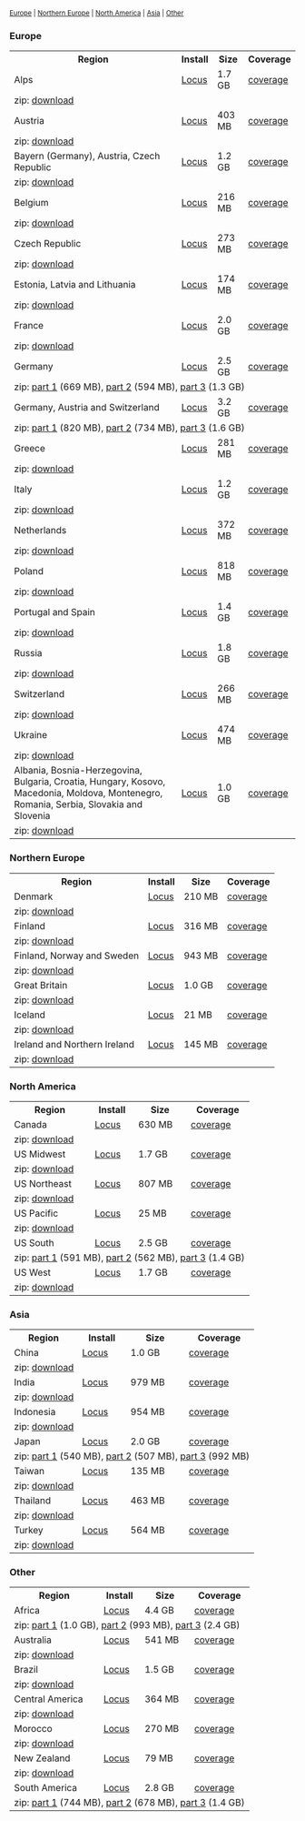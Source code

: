 <small>[Europe](#europe) | [Northern Europe](#northern-europe) | [North America](#north-america) | [Asia](#asia) | [Other](#other)</small>

### Europe

<div class="v-1.0-pre20">
  
<table>
<tr>
  <th>Region</th>
  <th>Install</th>
  <th>Size</th>
  <th>Coverage</th>
</tr>

<tr>
  <td class="regionInfo">Alps</td>
  <td><a href="locus-actions://https/gh-data.org/locus/2020-02-03/alps.locus.xml">Locus</a></td>
  <td>1.7 GB</td>
  <td><a href="/coverage.html#alps@1.0-pre20">coverage</a></td>
</tr>

<tr class="infoRow">
<td colSpan="4">
  zip: <a href="https://s3.eu-central-1.wasabisys.com/gh-routing-data/2020-02-03/alps.osm-gh.zip">download</a>
</td>
</tr>

<tr>
  <td class="regionInfo">Austria</td>
  <td><a href="locus-actions://https/gh-data.org/locus/2020-02-03/austria.locus.xml">Locus</a></td>
  <td>403 MB</td>
  <td><a href="/coverage.html#austria@1.0-pre20">coverage</a></td>
</tr>

<tr class="infoRow">
<td colSpan="4">
  zip: <a href="https://s3.eu-central-1.wasabisys.com/gh-routing-data/2020-02-03/austria.osm-gh.zip">download</a>
</td>
</tr>

<tr>
  <td class="regionInfo">Bayern (Germany), Austria, Czech Republic</td>
  <td><a href="locus-actions://https/gh-data.org/locus/2020-02-03/bayern-at-cz.locus.xml">Locus</a></td>
  <td>1.2 GB</td>
  <td><a href="/coverage.html#bayern-at-cz@1.0-pre20">coverage</a></td>
</tr>

<tr class="infoRow">
<td colSpan="4">
  zip: <a href="https://s3.eu-central-1.wasabisys.com/gh-routing-data/2020-02-03/bayern-at-cz.osm-gh.zip">download</a>
</td>
</tr>

<tr>
  <td class="regionInfo">Belgium</td>
  <td><a href="locus-actions://https/gh-data.org/locus/2020-02-03/belgium.locus.xml">Locus</a></td>
  <td>216 MB</td>
  <td><a href="/coverage.html#belgium@1.0-pre20">coverage</a></td>
</tr>

<tr class="infoRow">
<td colSpan="4">
  zip: <a href="https://s3.eu-central-1.wasabisys.com/gh-routing-data/2020-02-03/belgium.osm-gh.zip">download</a>
</td>
</tr>

<tr>
  <td class="regionInfo">Czech Republic</td>
  <td><a href="locus-actions://https/gh-data.org/locus/2020-02-03/czech-republic.locus.xml">Locus</a></td>
  <td>273 MB</td>
  <td><a href="/coverage.html#czech-republic@1.0-pre20">coverage</a></td>
</tr>

<tr class="infoRow">
<td colSpan="4">
  zip: <a href="https://s3.eu-central-1.wasabisys.com/gh-routing-data/2020-02-03/czech-republic.osm-gh.zip">download</a>
</td>
</tr>

<tr>
  <td class="regionInfo">Estonia, Latvia and Lithuania</td>
  <td><a href="locus-actions://https/gh-data.org/locus/2020-02-03/estonia-latvia-lithuania.locus.xml">Locus</a></td>
  <td>174 MB</td>
  <td><a href="/coverage.html#estonia-latvia-lithuania@1.0-pre20">coverage</a></td>
</tr>

<tr class="infoRow">
<td colSpan="4">
  zip: <a href="https://s3.eu-central-1.wasabisys.com/gh-routing-data/2020-02-03/estonia-latvia-lithuania.osm-gh.zip">download</a>
</td>
</tr>

<tr>
  <td class="regionInfo">France</td>
  <td><a href="locus-actions://https/gh-data.org/locus/2020-02-03/france.locus.xml">Locus</a></td>
  <td>2.0 GB</td>
  <td><a href="/coverage.html#france@1.0-pre20">coverage</a></td>
</tr>

<tr class="infoRow">
<td colSpan="4">
  zip: <a href="https://s3.eu-central-1.wasabisys.com/gh-routing-data/2020-02-03/france.osm-gh.zip">download</a>
</td>
</tr>

<tr>
  <td class="regionInfo">Germany</td>
  <td><a href="locus-actions://https/gh-data.org/locus/2020-02-03/germany.locus.xml">Locus</a></td>
  <td>2.5 GB</td>
  <td><a href="/coverage.html#germany@1.0-pre20">coverage</a></td>
</tr>

<tr class="infoRow">
<td colSpan="4">
  zip:
    <a href="https://s3.eu-central-1.wasabisys.com/gh-routing-data/2020-02-03/germany-part1.osm-gh.zip">part 1</a> (669 MB),
    <a href="https://s3.eu-central-1.wasabisys.com/gh-routing-data/2020-02-03/germany-part2.osm-gh.zip">part 2</a> (594 MB),
    <a href="https://s3.eu-central-1.wasabisys.com/gh-routing-data/2020-02-03/germany-part3.osm-gh.zip">part 3</a> (1.3 GB)
    
</td>
</tr>

<tr>
  <td class="regionInfo">Germany, Austria and Switzerland</td>
  <td><a href="locus-actions://https/gh-data.org/locus/2020-02-03/de-at-ch.locus.xml">Locus</a></td>
  <td>3.2 GB</td>
  <td><a href="/coverage.html#dach@1.0-pre20">coverage</a></td>
</tr>

<tr class="infoRow">
<td colSpan="4">
  zip:
    <a href="https://s3.eu-central-1.wasabisys.com/gh-routing-data/2020-02-03/de-at-ch-part1.osm-gh.zip">part 1</a> (820 MB),
    <a href="https://s3.eu-central-1.wasabisys.com/gh-routing-data/2020-02-03/de-at-ch-part2.osm-gh.zip">part 2</a> (734 MB),
    <a href="https://s3.eu-central-1.wasabisys.com/gh-routing-data/2020-02-03/de-at-ch-part3.osm-gh.zip">part 3</a> (1.6 GB)
    
</td>
</tr>

<tr>
  <td class="regionInfo">Greece</td>
  <td><a href="locus-actions://https/gh-data.org/locus/2020-02-03/greece.locus.xml">Locus</a></td>
  <td>281 MB</td>
  <td><a href="/coverage.html#greece@1.0-pre20">coverage</a></td>
</tr>

<tr class="infoRow">
<td colSpan="4">
  zip: <a href="https://s3.eu-central-1.wasabisys.com/gh-routing-data/2020-02-03/greece.osm-gh.zip">download</a>
</td>
</tr>

<tr>
  <td class="regionInfo">Italy</td>
  <td><a href="locus-actions://https/gh-data.org/locus/2020-02-03/italy.locus.xml">Locus</a></td>
  <td>1.2 GB</td>
  <td><a href="/coverage.html#italy@1.0-pre20">coverage</a></td>
</tr>

<tr class="infoRow">
<td colSpan="4">
  zip: <a href="https://s3.eu-central-1.wasabisys.com/gh-routing-data/2020-02-03/italy.osm-gh.zip">download</a>
</td>
</tr>

<tr>
  <td class="regionInfo">Netherlands</td>
  <td><a href="locus-actions://https/gh-data.org/locus/2020-02-03/netherlands.locus.xml">Locus</a></td>
  <td>372 MB</td>
  <td><a href="/coverage.html#netherlands@1.0-pre20">coverage</a></td>
</tr>

<tr class="infoRow">
<td colSpan="4">
  zip: <a href="https://s3.eu-central-1.wasabisys.com/gh-routing-data/2020-02-03/netherlands.osm-gh.zip">download</a>
</td>
</tr>

<tr>
  <td class="regionInfo">Poland</td>
  <td><a href="locus-actions://https/gh-data.org/locus/2020-02-03/poland.locus.xml">Locus</a></td>
  <td>818 MB</td>
  <td><a href="/coverage.html#poland@1.0-pre20">coverage</a></td>
</tr>

<tr class="infoRow">
<td colSpan="4">
  zip: <a href="https://s3.eu-central-1.wasabisys.com/gh-routing-data/2020-02-03/poland.osm-gh.zip">download</a>
</td>
</tr>

<tr>
  <td class="regionInfo">Portugal and Spain</td>
  <td><a href="locus-actions://https/gh-data.org/locus/2020-02-03/portugal-spain.locus.xml">Locus</a></td>
  <td>1.4 GB</td>
  <td><a href="/coverage.html#portugal-spain@1.0-pre20">coverage</a></td>
</tr>

<tr class="infoRow">
<td colSpan="4">
  zip: <a href="https://s3.eu-central-1.wasabisys.com/gh-routing-data/2020-02-03/portugal-spain.osm-gh.zip">download</a>
</td>
</tr>

<tr>
  <td class="regionInfo">Russia</td>
  <td><a href="locus-actions://https/gh-data.org/locus/2020-02-03/russia.locus.xml">Locus</a></td>
  <td>1.8 GB</td>
  <td><a href="/coverage.html#russia@1.0-pre20">coverage</a></td>
</tr>

<tr class="infoRow">
<td colSpan="4">
  zip: <a href="https://s3.eu-central-1.wasabisys.com/gh-routing-data/2020-02-03/russia.osm-gh.zip">download</a>
</td>
</tr>

<tr>
  <td class="regionInfo">Switzerland</td>
  <td><a href="locus-actions://https/gh-data.org/locus/2020-02-03/switzerland.locus.xml">Locus</a></td>
  <td>266 MB</td>
  <td><a href="/coverage.html#switzerland@1.0-pre20">coverage</a></td>
</tr>

<tr class="infoRow">
<td colSpan="4">
  zip: <a href="https://s3.eu-central-1.wasabisys.com/gh-routing-data/2020-02-03/switzerland.osm-gh.zip">download</a>
</td>
</tr>

<tr>
  <td class="regionInfo">Ukraine</td>
  <td><a href="locus-actions://https/gh-data.org/locus/2020-02-03/ukraine.locus.xml">Locus</a></td>
  <td>474 MB</td>
  <td><a href="/coverage.html#ukraine@1.0-pre20">coverage</a></td>
</tr>

<tr class="infoRow">
<td colSpan="4">
  zip: <a href="https://s3.eu-central-1.wasabisys.com/gh-routing-data/2020-02-03/ukraine.osm-gh.zip">download</a>
</td>
</tr>

<tr>
  <td class="regionInfo">Albania, Bosnia-Herzegovina, Bulgaria, Croatia, Hungary, Kosovo, Macedonia, Moldova, Montenegro, Romania, Serbia, Slovakia and Slovenia</td>
  <td><a href="locus-actions://https/gh-data.org/locus/2020-02-03/al-ba-bg-hr-hu-xk-mk-md-me-ro-rs-sk-si.locus.xml">Locus</a></td>
  <td>1.0 GB</td>
  <td><a href="/coverage.html#al-ba-bg-hr-hu-xk-mk-md-me-ro-rs-sk-si@1.0-pre20">coverage</a></td>
</tr>

<tr class="infoRow">
<td colSpan="4">
  zip: <a href="https://s3.eu-central-1.wasabisys.com/gh-routing-data/2020-02-03/al-ba-bg-hr-hu-xk-mk-md-me-ro-rs-sk-si.osm-gh.zip">download</a>
</td>
</tr>
 
</table>
</div>

### Northern Europe

<div class="v-1.0-pre20">
  
<table>
<tr>
  <th>Region</th>
  <th>Install</th>
  <th>Size</th>
  <th>Coverage</th>
</tr>

<tr>
  <td class="regionInfo">Denmark</td>
  <td><a href="locus-actions://https/gh-data.org/locus/2020-02-03/denmark.locus.xml">Locus</a></td>
  <td>210 MB</td>
  <td><a href="/coverage.html#denmark@1.0-pre20">coverage</a></td>
</tr>

<tr class="infoRow">
<td colSpan="4">
  zip: <a href="https://s3.eu-central-1.wasabisys.com/gh-routing-data/2020-02-03/denmark.osm-gh.zip">download</a>
</td>
</tr>

<tr>
  <td class="regionInfo">Finland</td>
  <td><a href="locus-actions://https/gh-data.org/locus/2020-02-03/finland.locus.xml">Locus</a></td>
  <td>316 MB</td>
  <td><a href="/coverage.html#finland@1.0-pre20">coverage</a></td>
</tr>

<tr class="infoRow">
<td colSpan="4">
  zip: <a href="https://s3.eu-central-1.wasabisys.com/gh-routing-data/2020-02-03/finland.osm-gh.zip">download</a>
</td>
</tr>

<tr>
  <td class="regionInfo">Finland, Norway and Sweden</td>
  <td><a href="locus-actions://https/gh-data.org/locus/2020-02-03/finland-norway-sweden.locus.xml">Locus</a></td>
  <td>943 MB</td>
  <td><a href="/coverage.html#finland-norway-sweden@1.0-pre20">coverage</a></td>
</tr>

<tr class="infoRow">
<td colSpan="4">
  zip: <a href="https://s3.eu-central-1.wasabisys.com/gh-routing-data/2020-02-03/finland-norway-sweden.osm-gh.zip">download</a>
</td>
</tr>

<tr>
  <td class="regionInfo">Great Britain</td>
  <td><a href="locus-actions://https/gh-data.org/locus/2020-02-03/great-britain.locus.xml">Locus</a></td>
  <td>1.0 GB</td>
  <td><a href="/coverage.html#great-britain@1.0-pre20">coverage</a></td>
</tr>

<tr class="infoRow">
<td colSpan="4">
  zip: <a href="https://s3.eu-central-1.wasabisys.com/gh-routing-data/2020-02-03/great-britain.osm-gh.zip">download</a>
</td>
</tr>

<tr>
  <td class="regionInfo">Iceland</td>
  <td><a href="locus-actions://https/gh-data.org/locus/2020-02-03/iceland.locus.xml">Locus</a></td>
  <td>21 MB</td>
  <td><a href="/coverage.html#iceland@1.0-pre20">coverage</a></td>
</tr>

<tr class="infoRow">
<td colSpan="4">
  zip: <a href="https://s3.eu-central-1.wasabisys.com/gh-routing-data/2020-02-03/iceland.osm-gh.zip">download</a>
</td>
</tr>

<tr>
  <td class="regionInfo">Ireland and Northern Ireland</td>
  <td><a href="locus-actions://https/gh-data.org/locus/2020-02-03/ireland-and-northern-ireland.locus.xml">Locus</a></td>
  <td>145 MB</td>
  <td><a href="/coverage.html#ireland-and-northern-ireland@1.0-pre20">coverage</a></td>
</tr>

<tr class="infoRow">
<td colSpan="4">
  zip: <a href="https://s3.eu-central-1.wasabisys.com/gh-routing-data/2020-02-03/ireland-and-northern-ireland.osm-gh.zip">download</a>
</td>
</tr>
 
</table>
</div>

### North America

<div class="v-1.0-pre20">
  
<table>
<tr>
  <th>Region</th>
  <th>Install</th>
  <th>Size</th>
  <th>Coverage</th>
</tr>

<tr>
  <td class="regionInfo">Canada</td>
  <td><a href="locus-actions://https/gh-data.org/locus/2020-02-03/canada.locus.xml">Locus</a></td>
  <td>630 MB</td>
  <td><a href="/coverage.html#canada@1.0-pre20">coverage</a></td>
</tr>

<tr class="infoRow">
<td colSpan="4">
  zip: <a href="https://s3.eu-central-1.wasabisys.com/gh-routing-data/2020-02-03/canada.osm-gh.zip">download</a>
</td>
</tr>

<tr>
  <td class="regionInfo">US Midwest</td>
  <td><a href="locus-actions://https/gh-data.org/locus/2020-02-03/us-midwest.locus.xml">Locus</a></td>
  <td>1.7 GB</td>
  <td><a href="/coverage.html#us-midwest@1.0-pre20">coverage</a></td>
</tr>

<tr class="infoRow">
<td colSpan="4">
  zip: <a href="https://s3.eu-central-1.wasabisys.com/gh-routing-data/2020-02-03/us-midwest.osm-gh.zip">download</a>
</td>
</tr>

<tr>
  <td class="regionInfo">US Northeast</td>
  <td><a href="locus-actions://https/gh-data.org/locus/2020-02-03/us-northeast.locus.xml">Locus</a></td>
  <td>807 MB</td>
  <td><a href="/coverage.html#us-northeast@1.0-pre20">coverage</a></td>
</tr>

<tr class="infoRow">
<td colSpan="4">
  zip: <a href="https://s3.eu-central-1.wasabisys.com/gh-routing-data/2020-02-03/us-northeast.osm-gh.zip">download</a>
</td>
</tr>

<tr>
  <td class="regionInfo">US Pacific</td>
  <td><a href="locus-actions://https/gh-data.org/locus/2020-02-03/us-pacific.locus.xml">Locus</a></td>
  <td>25 MB</td>
  <td><a href="/coverage.html#us-pacific@1.0-pre20">coverage</a></td>
</tr>

<tr class="infoRow">
<td colSpan="4">
  zip: <a href="https://s3.eu-central-1.wasabisys.com/gh-routing-data/2020-02-03/us-pacific.osm-gh.zip">download</a>
</td>
</tr>

<tr>
  <td class="regionInfo">US South</td>
  <td><a href="locus-actions://https/gh-data.org/locus/2020-02-03/us-south.locus.xml">Locus</a></td>
  <td>2.5 GB</td>
  <td><a href="/coverage.html#us-south@1.0-pre20">coverage</a></td>
</tr>

<tr class="infoRow">
<td colSpan="4">
  zip:
    <a href="https://s3.eu-central-1.wasabisys.com/gh-routing-data/2020-02-03/us-south-part1.osm-gh.zip">part 1</a> (591 MB),
    <a href="https://s3.eu-central-1.wasabisys.com/gh-routing-data/2020-02-03/us-south-part2.osm-gh.zip">part 2</a> (562 MB),
    <a href="https://s3.eu-central-1.wasabisys.com/gh-routing-data/2020-02-03/us-south-part3.osm-gh.zip">part 3</a> (1.4 GB)
    
</td>
</tr>

<tr>
  <td class="regionInfo">US West</td>
  <td><a href="locus-actions://https/gh-data.org/locus/2020-02-03/us-west.locus.xml">Locus</a></td>
  <td>1.7 GB</td>
  <td><a href="/coverage.html#us-west@1.0-pre20">coverage</a></td>
</tr>

<tr class="infoRow">
<td colSpan="4">
  zip: <a href="https://s3.eu-central-1.wasabisys.com/gh-routing-data/2020-02-03/us-west.osm-gh.zip">download</a>
</td>
</tr>
 
</table>
</div>

### Asia

<div class="v-1.0-pre20">
  
<table>
<tr>
  <th>Region</th>
  <th>Install</th>
  <th>Size</th>
  <th>Coverage</th>
</tr>

<tr>
  <td class="regionInfo">China</td>
  <td><a href="locus-actions://https/gh-data.org/locus/2020-02-03/china.locus.xml">Locus</a></td>
  <td>1.0 GB</td>
  <td><a href="/coverage.html#china@1.0-pre20">coverage</a></td>
</tr>

<tr class="infoRow">
<td colSpan="4">
  zip: <a href="https://s3.eu-central-1.wasabisys.com/gh-routing-data/2020-02-03/china.osm-gh.zip">download</a>
</td>
</tr>

<tr>
  <td class="regionInfo">India</td>
  <td><a href="locus-actions://https/gh-data.org/locus/2020-02-03/india.locus.xml">Locus</a></td>
  <td>979 MB</td>
  <td><a href="/coverage.html#india@1.0-pre20">coverage</a></td>
</tr>

<tr class="infoRow">
<td colSpan="4">
  zip: <a href="https://s3.eu-central-1.wasabisys.com/gh-routing-data/2020-02-03/india.osm-gh.zip">download</a>
</td>
</tr>

<tr>
  <td class="regionInfo">Indonesia</td>
  <td><a href="locus-actions://https/gh-data.org/locus/2020-02-03/indonesia.locus.xml">Locus</a></td>
  <td>954 MB</td>
  <td><a href="/coverage.html#indonesia@1.0-pre20">coverage</a></td>
</tr>

<tr class="infoRow">
<td colSpan="4">
  zip: <a href="https://s3.eu-central-1.wasabisys.com/gh-routing-data/2020-02-03/indonesia.osm-gh.zip">download</a>
</td>
</tr>

<tr>
  <td class="regionInfo">Japan</td>
  <td><a href="locus-actions://https/gh-data.org/locus/2020-02-03/japan.locus.xml">Locus</a></td>
  <td>2.0 GB</td>
  <td><a href="/coverage.html#japan@1.0-pre20">coverage</a></td>
</tr>

<tr class="infoRow">
<td colSpan="4">
  zip:
    <a href="https://s3.eu-central-1.wasabisys.com/gh-routing-data/2020-02-03/japan-part1.osm-gh.zip">part 1</a> (540 MB),
    <a href="https://s3.eu-central-1.wasabisys.com/gh-routing-data/2020-02-03/japan-part2.osm-gh.zip">part 2</a> (507 MB),
    <a href="https://s3.eu-central-1.wasabisys.com/gh-routing-data/2020-02-03/japan-part3.osm-gh.zip">part 3</a> (992 MB)
    
</td>
</tr>

<tr>
  <td class="regionInfo">Taiwan</td>
  <td><a href="locus-actions://https/gh-data.org/locus/2020-02-03/taiwan.locus.xml">Locus</a></td>
  <td>135 MB</td>
  <td><a href="/coverage.html#taiwan@1.0-pre20">coverage</a></td>
</tr>

<tr class="infoRow">
<td colSpan="4">
  zip: <a href="https://s3.eu-central-1.wasabisys.com/gh-routing-data/2020-02-03/taiwan.osm-gh.zip">download</a>
</td>
</tr>

<tr>
  <td class="regionInfo">Thailand</td>
  <td><a href="locus-actions://https/gh-data.org/locus/2020-02-03/thailand.locus.xml">Locus</a></td>
  <td>463 MB</td>
  <td><a href="/coverage.html#thailand@1.0-pre20">coverage</a></td>
</tr>

<tr class="infoRow">
<td colSpan="4">
  zip: <a href="https://s3.eu-central-1.wasabisys.com/gh-routing-data/2020-02-03/thailand.osm-gh.zip">download</a>
</td>
</tr>

<tr>
  <td class="regionInfo">Turkey</td>
  <td><a href="locus-actions://https/gh-data.org/locus/2020-02-03/turkey.locus.xml">Locus</a></td>
  <td>564 MB</td>
  <td><a href="/coverage.html#turkey@1.0-pre20">coverage</a></td>
</tr>

<tr class="infoRow">
<td colSpan="4">
  zip: <a href="https://s3.eu-central-1.wasabisys.com/gh-routing-data/2020-02-03/turkey.osm-gh.zip">download</a>
</td>
</tr>
 
</table>
</div>

### Other

<div class="v-1.0-pre20">
  
<table>
<tr>
  <th>Region</th>
  <th>Install</th>
  <th>Size</th>
  <th>Coverage</th>
</tr>

<tr>
  <td class="regionInfo">Africa</td>
  <td><a href="locus-actions://https/gh-data.org/locus/2020-02-03/africa.locus.xml">Locus</a></td>
  <td>4.4 GB</td>
  <td><a href="/coverage.html#africa@1.0-pre20">coverage</a></td>
</tr>

<tr class="infoRow">
<td colSpan="4">
  zip:
    <a href="https://s3.eu-central-1.wasabisys.com/gh-routing-data/2020-02-03/africa-part1.osm-gh.zip">part 1</a> (1.0 GB),
    <a href="https://s3.eu-central-1.wasabisys.com/gh-routing-data/2020-02-03/africa-part2.osm-gh.zip">part 2</a> (993 MB),
    <a href="https://s3.eu-central-1.wasabisys.com/gh-routing-data/2020-02-03/africa-part3.osm-gh.zip">part 3</a> (2.4 GB)
    
</td>
</tr>

<tr>
  <td class="regionInfo">Australia</td>
  <td><a href="locus-actions://https/gh-data.org/locus/2020-02-03/australia.locus.xml">Locus</a></td>
  <td>541 MB</td>
  <td><a href="/coverage.html#australia@1.0-pre20">coverage</a></td>
</tr>

<tr class="infoRow">
<td colSpan="4">
  zip: <a href="https://s3.eu-central-1.wasabisys.com/gh-routing-data/2020-02-03/australia.osm-gh.zip">download</a>
</td>
</tr>

<tr>
  <td class="regionInfo">Brazil</td>
  <td><a href="locus-actions://https/gh-data.org/locus/2020-02-03/brazil.locus.xml">Locus</a></td>
  <td>1.5 GB</td>
  <td><a href="/coverage.html#brazil@1.0-pre20">coverage</a></td>
</tr>

<tr class="infoRow">
<td colSpan="4">
  zip: <a href="https://s3.eu-central-1.wasabisys.com/gh-routing-data/2020-02-03/brazil.osm-gh.zip">download</a>
</td>
</tr>

<tr>
  <td class="regionInfo">Central America</td>
  <td><a href="locus-actions://https/gh-data.org/locus/2020-02-03/central-america.locus.xml">Locus</a></td>
  <td>364 MB</td>
  <td><a href="/coverage.html#central-america@1.0-pre20">coverage</a></td>
</tr>

<tr class="infoRow">
<td colSpan="4">
  zip: <a href="https://s3.eu-central-1.wasabisys.com/gh-routing-data/2020-02-03/central-america.osm-gh.zip">download</a>
</td>
</tr>

<tr>
  <td class="regionInfo">Morocco</td>
  <td><a href="locus-actions://https/gh-data.org/locus/2020-02-03/morocco.locus.xml">Locus</a></td>
  <td>270 MB</td>
  <td><a href="/coverage.html#morocco@1.0-pre20">coverage</a></td>
</tr>

<tr class="infoRow">
<td colSpan="4">
  zip: <a href="https://s3.eu-central-1.wasabisys.com/gh-routing-data/2020-02-03/morocco.osm-gh.zip">download</a>
</td>
</tr>

<tr>
  <td class="regionInfo">New Zealand</td>
  <td><a href="locus-actions://https/gh-data.org/locus/2020-02-03/new-zealand.locus.xml">Locus</a></td>
  <td>79 MB</td>
  <td><a href="/coverage.html#new-zealand@1.0-pre20">coverage</a></td>
</tr>

<tr class="infoRow">
<td colSpan="4">
  zip: <a href="https://s3.eu-central-1.wasabisys.com/gh-routing-data/2020-02-03/new-zealand.osm-gh.zip">download</a>
</td>
</tr>

<tr>
  <td class="regionInfo">South America</td>
  <td><a href="locus-actions://https/gh-data.org/locus/2020-02-03/south-america.locus.xml">Locus</a></td>
  <td>2.8 GB</td>
  <td><a href="/coverage.html#south-america@1.0-pre20">coverage</a></td>
</tr>

<tr class="infoRow">
<td colSpan="4">
  zip:
    <a href="https://s3.eu-central-1.wasabisys.com/gh-routing-data/2020-02-03/south-america-part1.osm-gh.zip">part 1</a> (744 MB),
    <a href="https://s3.eu-central-1.wasabisys.com/gh-routing-data/2020-02-03/south-america-part2.osm-gh.zip">part 2</a> (678 MB),
    <a href="https://s3.eu-central-1.wasabisys.com/gh-routing-data/2020-02-03/south-america-part3.osm-gh.zip">part 3</a> (1.4 GB)
    
</td>
</tr>
 
</table>
</div>




